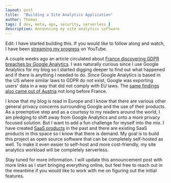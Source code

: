 ```yaml
---
layout: post
title:  "Building a Site Analytics Application"
author: Thomas
tags: [ dev, meta, ops, security, serverless ]
description: Announcing my site analytics software
---
```


Edit: I have started building this. If you would like to follow along and watch, I have been [streaming my progress](https://youtube.com/playlist?list=PLzcYUWwW5dVDA6mja1de7d2A2L9gppkFL) on YouTube.

A couple weeks ago an article circulated about [France discovering GDPR breaches by Google Analytics](https://techcrunch.com/2022/02/10/cnil-google-analytics-gdpr-breach/). I was naturally curious since I use Google Analytics for my blog so I started digging deeper to find out what happened and if there is anything I needed to do. Since Google Analytics is based in the US where similar laws to GDPR do not exist, Google was exporting users' data in a way that did not comply with EU laws. The [same findings also came out of Austria](https://techcrunch.com/2022/01/12/austrian-dpa-schrems-ii/) not long before France.

I know that my blog is read in Europe and I know that there are various other general privacy concerns surrounding Google and the use of their products. As a preemptive step and as a courtesy to my readers around the world, I am pledging to shift away from Google Analytics and onto a more privacy focused solution. But I want to add a fun challenge for myself into the mix. I have created [SaaS products](/projects) in the past and there are existing SaaS products in this space so I know that there is demand. My goal is to build this project as open source software that can be completely self-hosted as well. To make it even easier to self-host and more cost-friendly, my site analytics workload will be completely serverless.

Stay tuned for more information. I will update this announcement post with more links as I start bringing everything online, but feel free to reach out in the meantime if you would like to work with me on figuring out the initial features.

